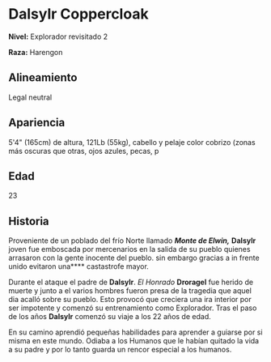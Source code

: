 # Dalsylr Coppercloak

**Nivel:** Explorador revisitado 2

**Raza:** Harengon

## Alineamiento
Legal neutral

## Apariencia
5'4" (165cm) de altura, 121Lb (55kg), cabello y pelaje color cobrizo (zonas más oscuras que otras, ojos azules, pecas, p

## Edad
23

## Historia
Proveniente de un poblado del frío Norte llamado ***Monte de Elwin,*** **Dalsylr** joven fue emboscada por mercenarios en la salida de su pueblo quienes arrasaron con la gente inocente del pueblo. sin embargo gracias a in frente unido evitaron una**** castastrofe mayor.

Durante el ataque el padre de **Dalsylr**. *El Honrado* **Droragel** fue herido de muerte y junto a el varios hombres fueron presa de la tragedia que aquel dia acalló sobre su pueblo. Esto provocó que creciera una ira interior por ser impotente y comenzó su entrenamiento como Explorador. Tras el paso de los años **Dalsylr** comenzó su viaje a los 22 años de edad. 

En su camino aprendió pequeñas habilidades para aprender a guiarse por si misma en este mundo. Odiaba a los Humanos que le habían quitado la vida a su padre y por lo tanto guarda un rencor especial a los humanos.



